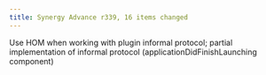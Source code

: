 ```yaml
---
title: Synergy Advance r339, 16 items changed
---
```


Use HOM when working with plugin informal protocol; partial implementation of informal protocol (applicationDidFinishLaunching component)
